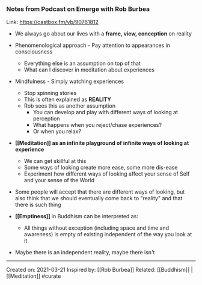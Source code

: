 ### Notes from Podcast on Emerge with Rob Burbea
Link: https://castbox.fm/vb/90761812

-  We always go about our lives with a **frame, view, conception** on reality
-  Phenomenological approach - Pay attention to appearances in consciousness
    -  Everything else is an assumption on top of that
    -  What can I discover in meditation about experiences
-  Mindfulness - Simply watching experiences
    -  Stop spinning stories
	-  This is often explained as **REALITY**
    -  Rob sees this as another assumption
        -  You can develop and play with different ways of looking at perception
		-  What happens when you reject/chase experiences?
		-  Or when you relax?

-  **[[Meditation]] as an infinite playground of infinite ways of looking at experience**
    -  We can get skillful at this
    -  Some ways of looking create more ease, some more dis-ease
    -  Experiment how different ways of looking affect your sense of Self and your sense of the World
- Some people will accept that there are different ways of looking, but also think that we should eventually come back to "reality" and that there is such thing
- **[[Emptiness]]** in Buddhism can be interpreted as:
    - All things without exception (including space and time and awareness) is empty of existing independent of the way you look at it
- Maybe there is an independent reality, maybe there isn't

-------------------
Created on: 2021-03-21
Inspired by: [[Rob Burbea]]
Related: [[Buddhism]] | [[Meditation]] #curate 